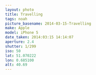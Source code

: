 ```yaml
---
layout: photo
title: Travelling
tags: noah
picture_basename: 2014-03-15-Travelling
make: Apple
model: iPhone 5
date_taken: 2014:03:15 14:14:07
aperture: 2.4
shutter: 1/299
iso: 50
lat: 51.070222
lon: 0.685100
alt: 40.69
---
```



